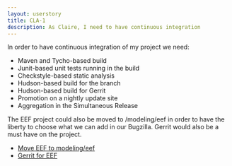 ```yaml
---
layout: userstory
title: CLA-1
description: As Claire, I need to have continuous integration
---
```

In order to have continuous integration of my project we need:

* Maven and Tycho-based build
* Junit-based unit tests running in the build
* Checkstyle-based static analysis
* Hudson-based build for the branch
* Hudson-based build for Gerrit
* Promotion on a nightly update site
* Aggregation in the Simultaneous Release

The EEF project could also be moved to /modeling/eef in order to have the liberty to choose what we can add in our Bugzilla. Gerrit would also be a must have on the project.

* [Move EEF to modeling/eef](https://bugs.eclipse.org/bugs/show_bug.cgi?id=473512)
* [Gerrit for EEF](https://bugs.eclipse.org/bugs/show_bug.cgi?id=473516)
